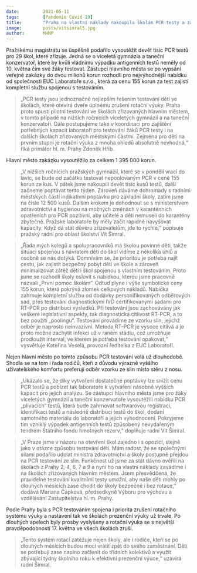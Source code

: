 ```yaml
---
date:         2021-05-11
tags:         [Pandemie Covid-19]
title:        "Praha na vlastní náklady nakoupila školám PCR testy a zajistila tak dětem bezpečné pokračování v jejich výuce "
image: 	      posts/vitsimral5.jpg
author:       MHMP
---
```


Pražskému magistrátu se úspěšně podařilo vysoutěžit devět tisíc PCR testů pro 29 škol, které zřizuje. Jedná se o víceletá gymnázia a taneční konzervatoř, které by kvůli vládnímu výpadku antigenních testů neměly od 10. května čím své žáky testovat. Zástupci hlavního města se po vypsání veřejné zakázky do dvou milionů korun rozhodli pro nejvýhodnější nabídku od společnosti EUC Laboratoře s.r.o., která za cenu 155 korun za test zajistí kompletní službu spojenou s testováním. 

> „PCR testy jsou jednoznačně nejlepším řešením testování dětí ve školách, které otevírá dveře úplnému zrušení rotační výuky. Praha proto spustí pilotní testování ve školách zřizovaných hlavním městem, v tomto případě na nižších ročnících víceletých gymnázií a na taneční konzervatoři. Dále postupujeme také v koordinaci pro zajištění potřebných kapacit laboratoří pro testování žáků PCR testy i na dalších školách zřizovaných městskými částmi. Zejména pro děti na prvním stupni je rotační výuka z mnoha ohledů absolutně nevhodná,“ říká primátor hl. m. Prahy Zdeněk Hřib.  

Hlavní město zakázku vysoutěžilo za celkem 1 395 000 korun. 

> „V nižších ročnících pražských gymnázií, které se v pondělí vrací do lavic, se bude od začátku testovat nepoolovaným PCR v ceně 155 korun za kus. V pátek jsme nakoupili devět tisíc kusů testů, další začneme poptávat tento týden. Zároveň dáváme dohromady s radními městských částí indikativní poptávku pro základní školy, zatím jsme na čísle 12 500 kusů. Dalším krokem je dohodnout se s ministerstvem zdravotnictví a hygienou na možných změnách v karanténních opatřeních pro PCR pozitivní, aby učitelé a děti nemuseli do karantény zbytečně. Pražské laboratoře by měly začít rapidně navyšovat kapacity. Když dá stát důvěru zřizovatelům, jde to rychle,“ popisuje pražský radní pro oblast školství Vít Šimral.  

> „Řada mých kolegů a spolupracovníků má školou povinné děti, takže situaci spojenou s návratem dětí do škol vidíme z několika úhlů a osobně se nás dotýká. Domnívám se, že prioritou je potřeba najít cestu, jak zajistit bezpečný pobyt dětí ve škole a zároveň minimalizovat zátěž dětí i škol spojenou s vlastním testováním. Proto jsme se rozhodli školy oslovit s nabídkou, kterou jsme pracovně nazvali „První pomoc školám“. Odtud plyne i výše symbolické ceny 155 korun, která pokrývá zlomek celkových nákladů. Nabídka zahrnuje kompletní službu od dodávky personifikovaných odběrových sad, přes testování diagnostickými IVD certifikovanými sadami pro RT-PCR po distribuci výsledků. Při testování jsou zachovávány jak veškeré legislativní aspekty, tak diagnostická citlivost RT-PCR, a to bez použití „poolingu“. Testování provádíme ze vzorku slin, jejichž odběr je naprosto neinvazivní. Metoda RT-PCR je vysoce citlivá a je proto možné zachytit infekci už v raném stádiu, což umožňuje prodloužit interval, ve kterém je potřeba testování opakovat,“ vysvětluje Kateřina Veselá, provozní ředitelka z EUC Laboratoří.

Nejen hlavní město po tomto způsobu PCR testování volá už dlouhodobě. Shodla se na tom i řada rodičů, kteří z důvodu výrazně vyššího uživatelského komfortu preferují odběr vzorku ze slin místo stěru z nosu. 

> „Ukázalo se, že díky vytvoření dostatečné poptávky lze snížit cenu PCR testů a pobízet tak laboratoře k vytváření násobně vyšších kapacit pro jejich analýzu. Se zástupci hlavního města jsme pro žáky víceletých gymnázií a taneční konzervatoře vysoutěžili nabídku PCR „plivacích“ testů, která bude zahrnovat softwarovou registraci, identifikaci testů a následně distribuci testů do škol, dodání samotného materiálu do laboratoří a jejich vyhodnocení. Pokryjeme tím vzniklý výpadek antigenních testů způsobený nevydařeným tendrem Státního fondu hmotných rezerv,“ doplňuje radní Vít Šimral. 

> „V Praze jsme v názoru na otevření škol zajedno i s opozicí, stejně jako v otázce způsobu testování dětí. Mám radost, že se společnými silami podařilo udolat ministra zdravotnictví a školy postupně přejdou na PCR testování ze slin. Funkčnost už jsme za stát dávno ověřili na školách z Prahy 2, 4, 6, 7 a 9 a nyní ho na vlastní náklady zavádíme i na školách zřizovaných hlavním městem. Jsem přesvědčená, že pravidelné testování kvalitními testy umožní, aby naše děti mohly po dlouhých měsících zase chodit do školy bezpečně i bez rotace,“ dodává Mariana Čapková, předsedkyně Výboru pro výchovu a vzdělávání Zastupitelstva hl. m. Prahy.

Podle Prahy byla s PCR testováním spojena i priorita zrušení rotačního systému výuky a nastavení tak ve školách prezenční výuky už trvale. Po dlouhých apelech byly prosby vyslyšeny a rotační výuka se s největší pravděpodobností 17. května ve všech školách zruší. 

> „Tento systém rotací zatěžuje nejen školy, ale i rodiče, kteří se po dlouhých měsících budou moci vrátit zpět do svého zaměstnání. Děti se potřebují zase naplno začlenit do třídních kolektivů a využít zbývající týdny školního roku k efektivní prezenční výuce,“ uzavírá radní Šimral.
